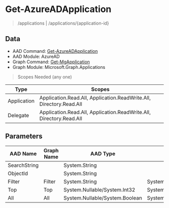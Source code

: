 # Get-AzureADApplication

> /applications | /applications/{application-id}

## Data

+ AAD Command: [Get-AzureADApplication](https://docs.microsoft.com/en-us/powershell/module/AzureAD/Get-AzureADApplication)
+ AAD Module: AzureAD
+ Graph Command: [Get-MgApplication](https://docs.microsoft.com/en-us/powershell/module/Microsoft.Graph.Applications/Get-MgApplication)
+ Graph Module: Microsoft.Graph.Applications

> Scopes Needed (any one)

|Type|Scopes|
|---|---|
|Application|Application.Read.All, Application.ReadWrite.All, Directory.Read.All|
|Delegate|Application.Read.All, Application.ReadWrite.All, Directory.Read.All|

## Parameters

|AAD Name|Graph Name|AAD Type|Graph Type|Infos|
|---|---|---|---|---|
|SearchString||System.String|||
|ObjectId||System.String|||
|Filter|Filter|System.String|System.String||
|Top|Top|System.Nullable/System.Int32|System.Int32||
|All|All|System.Nullable/System.Boolean|System.Management.Automation.SwitchParameter||

